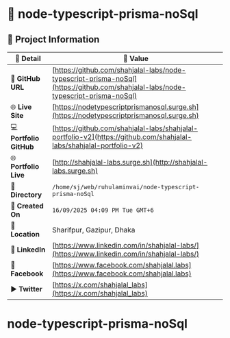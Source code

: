 # 🌟 node-typescript-prisma-noSql

## 📂 Project Information

| 📝 **Detail**           | 📌 **Value**                                                                                                                     |
| ----------------------- | -------------------------------------------------------------------------------------------------------------------------------- |
| 🔗 **GitHub URL**       | [https://github.com/shahjalal-labs/node-typescript-prisma-noSql](https://github.com/shahjalal-labs/node-typescript-prisma-noSql) |
| 🌐 **Live Site**        | [https://nodetypescriptprismanosql.surge.sh](https://nodetypescriptprismanosql.surge.sh)                                         |
| 💻 **Portfolio GitHub** | [https://github.com/shahjalal-labs/shahjalal-portfolio-v2](https://github.com/shahjalal-labs/shahjalal-portfolio-v2)             |
| 🌐 **Portfolio Live**   | [http://shahjalal-labs.surge.sh](http://shahjalal-labs.surge.sh)                                                                 |
| 📁 **Directory**        | `/home/sj/web/ruhulaminvai/node-typescript-prisma-noSql`                                                                         |
| 📅 **Created On**       | `16/09/2025 04:09 PM Tue GMT+6`                                                                                                  |
| 📍 **Location**         | Sharifpur, Gazipur, Dhaka                                                                                                        |
| 💼 **LinkedIn**         | [https://www.linkedin.com/in/shahjalal-labs/](https://www.linkedin.com/in/shahjalal-labs/)                                       |
| 📘 **Facebook**         | [https://www.facebook.com/shahjalal.labs](https://www.facebook.com/shahjalal.labs)                                               |
| ▶️ **Twitter**          | [https://x.com/shahjalal_labs](https://x.com/shahjalal_labs)                                                                     |
# node-typescript-prisma-noSql
